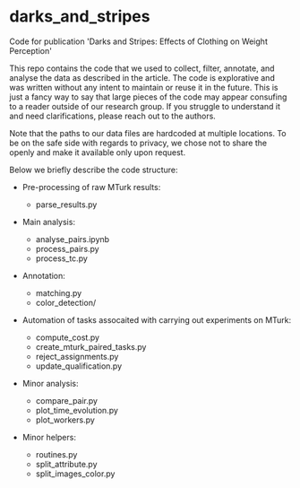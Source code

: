# darks_and_stripes
Code for publication 'Darks and Stripes: Effects of Clothing on Weight Perception'

This repo contains the code that we used to collect, filter, annotate, and analyse the data as described in the article. The code is explorative and was written without any intent to maintain or reuse it in the future. This is just a fancy way to say that large pieces of the code may appear consufing to a reader outside of our research group. If you struggle to understand it and need clarifications, please reach out to the authors. 

Note that the paths to our data files are hardcoded at multiple locations. To be on the safe side with regards to privacy, we chose not to share the openly and make it available only upon request.

Below we briefly describe the code structure:

* Pre-processing of raw MTurk results:
    * parse_results.py

* Main analysis:
    * analyse_pairs.ipynb
    * process_pairs.py
    * process_tc.py

* Annotation:
    * matching.py
    * color_detection/

* Automation of tasks assocaited with carrying out experiments on MTurk:
    * compute_cost.py
    * create_mturk_paired_tasks.py
    * reject_assignments.py
    * update_qualification.py

* Minor analysis:
    * compare_pair.py
    * plot_time_evolution.py
    * plot_workers.py

* Minor helpers:
    * routines.py
    * split_attribute.py
    * split_images_color.py
